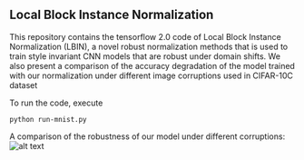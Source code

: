 ## Local Block Instance Normalization

This repository contains the tensorflow 2.0 code of Local Block Instance Normalization (LBIN), a novel robust normalization methods that is used to train style invariant CNN models that are robust under 
domain shifts. We also present a comparison of the accuracy degradation of the model trained with our normalization under different image corruptions used in CIFAR-10C dataset

To run the code, execute 
```
python run-mnist.py
```

A comparison of the robustness of our model under different corruptions:
![alt text](https://imgur.com/pdpXoRm)
